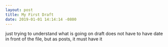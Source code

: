 ```yaml
---
layout: post
title: My First Draft
date: 2019-01-01 14:14:14 -0800
---
```


just trying to understand what is going on
draft does not have to have date in front of the file, but as posts, it must have it
